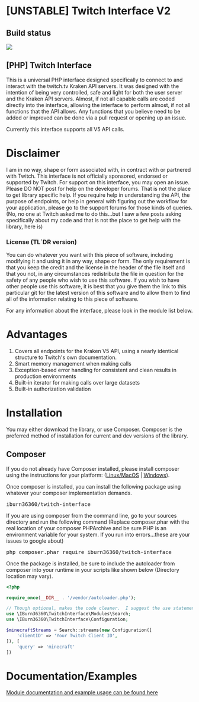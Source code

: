 # [UNSTABLE] Twitch Interface V2

## Build status
![](https://github.com/IBurn36360/Twitch_Interface/workflows/PHP%20Tests/badge.svg)

## [PHP] Twitch Interface

This is a universal PHP interface designed specifically to connect to and interact with the twitch.tv Kraken API servers.  It was designed with the intention of being very controlled, safe and light for both the user server and the Kraken API servers.  Almost, if not all capable calls are coded directly into the interface, allowing the interface to perform almost, if not all functions that the API allows.  Any functions that you believe need to be added or improved can be done via a pull request or opening up an issue.

Currently this interface supports all V5 API calls.

# Disclaimer
I am in no way, shape or form associated with, in contract with or partnered with Twitch.  This interface is not officially sponsored, endorsed or supported by Twitch.  For support on this interface, you may open an issue.  Please DO NOT post for help on the developer forums.  That is not the place to get library specific help.  If you require help in understanding the API, the purpose of endpoints, or help in general with figuring out the workflow for your application, please go to the support forums for those kinds of queries. (No, no one at Twitch asked me to do this...but I saw a few posts asking specifically about my code and that is not the place to get help with the library, here is)

### License (TL`DR version)

You can do whatever you want with this piece of software, including modifying it and using it in any way, shape or form.  The only requirement is that you keep the credit and the license in the header of the file itself and that you not, in any circumstances redistribute the file in question for the safety of any people who wish to use this software.  If you wish to have other people use this software, it is best that you give them the link to this particular git for the latest version of this software and to allow them to find all of the information relating to this piece of software.

For any information about the interface, please look in the module list below.

# Advantages

1. Covers all endpoints for the Kraken V5 API, using a nearly identical structure to Twitch's own documentation.
2. Smart memory management when making calls
3. Exception-based error handling for consistent and clean results in production environments
4. Built-in iterator for making calls over large datasets
5. Built-in authorization validation

# Installation
You may either download the library, or use Composer.  Composer is the preferred method of installation for current and dev versions of the library.

## Composer
If you do not already have Composer installed, please install composer using the instructions for your platform: ([Linux/MacOS](https://getcomposer.org/doc/00-intro.md#installation-linux-unix-osx) | [Windows](https://getcomposer.org/doc/00-intro.md#installation-windows)).

Once composer is installed, you can install the following package using whatever your composer implementation demands.

<pre>iburn36360/twitch-interface</pre>

If you are using composer from the command line, go to your sources directory and run the following command (Replace composer.phar with the real location of your composer PHPArchive and be sure PHP is an environment variable for your system.  If you run into errors...these are your issues to google about)

<pre>php composer.phar require iburn36360/twitch-interface</pre>

Once the package is installed, be sure to include the autoloader from composer into your runtime in your scripts like shown below (Directory location may vary).
```php
<?php

require_once(__DIR__ . '/vendor/autoloader.php');

// Though optional, makes the code cleaner.  I suggest the use statement where it makes sense
use \IBurn36360\TwitchInterface\Modules\Search;
use \IBurn36360\TwitchInterface\Configuration;

$minecraftStreams = Search::streams(new Configuration([
    'clientID' => 'Your Twitch Client ID',
]), [
    'query' => 'minecraft'
])
```

# Documentation/Examples
[Module documentation and example usage can be found here](./.github/Documentation/Modules/README.md)
